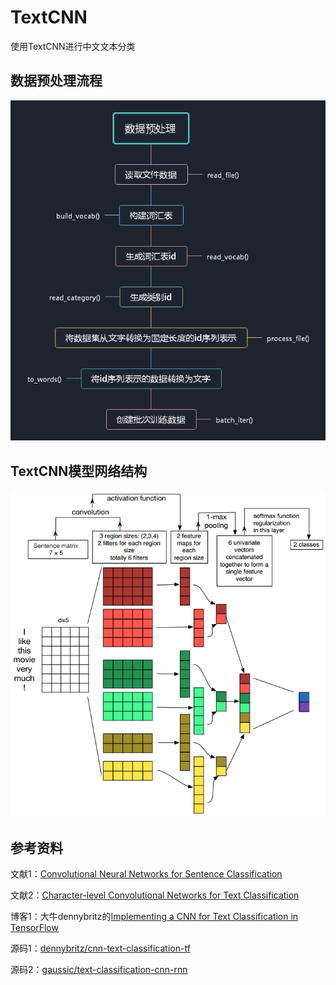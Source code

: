 # TextCNN

使用TextCNN进行中文文本分类

## 数据预处理流程
![image](https://github.com/xuewengeophysics/xwStudyNLP/blob/master/text_classification/TextCNN/images/%E6%95%B0%E6%8D%AE%E9%A2%84%E5%A4%84%E7%90%86%E6%B5%81%E7%A8%8B.png)

## TextCNN模型网络结构
![image](https://github.com/xuewengeophysics/xwStudyNLP/blob/master/text_classification/TextCNN/images/TextCNN%E6%A8%A1%E5%9E%8B.png)

## 参考资料

文献1：[Convolutional Neural Networks for Sentence Classification](https://arxiv.org/abs/1408.5882)

文献2：[Character-level Convolutional Networks for Text Classification](https://arxiv.org/abs/1509.01626)

博客1：大牛dennybritz的[Implementing a CNN for Text Classification in TensorFlow](http://www.wildml.com/2015/12/implementing-a-cnn-for-text-classification-in-tensorflow/)

源码1：[dennybritz/cnn-text-classification-tf](https://github.com/dennybritz/cnn-text-classification-tf)

源码2：[gaussic/text-classification-cnn-rnn](https://github.com/gaussic/text-classification-cnn-rnn)
